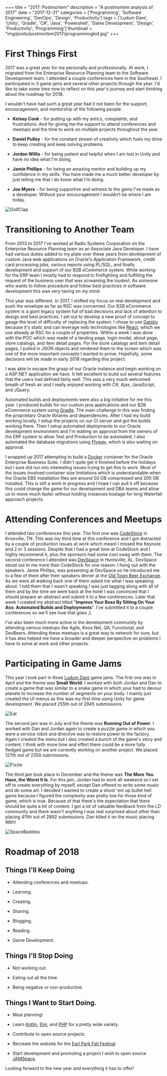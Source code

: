 +++
title = "2017: Postmortem"
description = "A postmortem analysis of 2017"
date = "2017-12-31"
categories = ['Programming', 'Software Engineering', 'DevOps', 'Design', 'Productivity']
tags = ['Ludum Dare', 'Unity', 'Gradle', 'C#', 'Java', 'Powershell', 'Game Development', 'Design', 'Productivity', 'Programming']
thumbnail = "img/posts/postmortem2017/programmingkid.jpg"
+++

# First Things First
2017 was a great year for me personally and professionally. At work, I migrated from the Enterprise Resource Planning team to the Software Development team. I attended a couple conferences here in the Southeast. I participated in 3 game jams and several other projects through the year. I'd like to take some time now to reflect on this year's journey and start thinking about the roadmap for 2018.

I wouldn't have had such a great year had it not been for the support, encouragement, and mentorship of the following people:

*  **Kelsey Cook** - for putting up with my antics, complaints, and frustrations. And for giving me the support to attend conferences and meetups and the time to work on multiple projects throughout the year.

*  **Daniel Pulley** - for the constant stream of creativity which fuels my drive to keep creating and keep solving problems.

*  **Jordan Willis** - for being patient and helpful when I am lost in Unity and have no idea what I'm doing.

*  **Jamie Phillips** - for being an amazing mentor and building up my confidence in my skills. You have made me a much better developer by just telling me that I do know what I'm doing.

*  **Joe Myers** - for being supportive and witness to the gains I've made as a developer. Without your encouragement I wouldn't be where I am today.
 
 ![GolfClap](/img/posts/postmortem2017/golfclap.gif "Golf Clap")
 
# Transitioning to Another Team
 From 2013 to 2017 I've worked at Radio Systems Corporation on the Enterprise Resource Planning team as an Associate Java Developer. I have had various duties added to my plate over these years from development of custom Java web applications on Oracle's Application Framework, credit card processing jobs, various reports using PL/SQL, and finally development and support of our B2B eCommerce system. While working for the ERP team I mostly had to respond to firefighting and fulfilling the request of the business user that was screaming the loudest. As someone who wants to follow procedure and follow best practices in software development this was very taxing on my mind. 
 
 This year was different. In 2017, I shifted my focus on real development and push the envelope as far as RSC was concerned. Our B2B eCommerce system is a giant legacy system full of bad decisions and lack of attention to design and best practices. I set out to develop a new proof of concept to gauge the level of difficulty of replacing the system. I chose to use [Gatsby](https://www.gatsbyjs.org/) because it's static and can leverage web technologies like [React](https://reactjs.org/), which we use already at RSC for a couple of properties. Within a week I was done with the POC which was made of a landing page, login modal, about page, store catalogs, and item detail pages. For the store catalogs and item detail pages, I pulled in JSON objects and rendered them to the screen which was one of the more important concepts I wanted to prove. Hopefully, some decisions will be made in early 2018 regarding this project.
 
 I was able to escape the grasp of our Oracle instance and begin working on a ASP.NET application we have. It felt excellent to build out several features that the users had defined fairly well. This was a very much welcomed breath of fresh air and I really enjoyed working with C#, Ajax, JavaScript, and JQuery.
 
 Automated builds and deployments were also a big initiative for me this year. I produced builds for our custom java applications and our B2B eCommerce system using [Gradle](https://gradle.org/). The main challenge in this was finding the proprietary Oracle libraries and dependencies. After I had my build working locally, I setup the projects on our CI server and got the builds working there. Then I setup automated deployments to our Oracle development environment and I'm waiting on approval from the owners of the ERP system to allow Test and Production to be automated. I also automated the database migrations using [Flyway](https://flywaydb.org/), which is also waiting on approval.
 
 I wrapped up 2017 attempting to build a [Docker](https://www.docker.com/) container for the Oracle Enterprise Business Suite. I didn't quite get it finished before the holidays but I sure did run into interesting issues trying to get this to work. Most of the issues involved container size limitations which is understandable when the Oracle EBS installation files are around 50 GB compressed and 200 GB installed. This is still a work in progress and I hope I can pull it off because this could change the game for our development and DBA teams and allow us to move much faster without holding instances hostage for long Waterfall approach projects.
 
# Attending Conferences and Meetups

I attended two conferences this year. The first one was [CodeStock](http://www.codestock.org/) in Knoxville, TN. This was my third time at this conference and I got distracted by a couple of production issues at work which meant I missed the Keynote and 2 or 3 sessions. Despite that I had a great time at CodeStock and I highly recommend it, plus the sponsors had some cool swag with them. The second conference I attended was [DevSpace](https://www.devspaceconf.com/) in Huntsville, AL. DevSpace stood out to me more than CodeStock for one reason: I hung out with the speakers. Jamie Phillips, was presenting at DevSpace so he introduced me to a few of them after their speakers dinner at the [Old Town Beer Exchange](http://otbxhsv.com/). As we were all walking back one of them asked me what I was speaking about. I told them that I wasn't speaking I was just tagging along with all of them and by the time we were back at the hotel I was convinced that I should prepare an abstract and submit it to a few conferences. Later that week I created my abstract titled "**Impress Your Boss By Sitting On Your Ass: Automated Builds and Deployments**". I've submitted it to a couple conferences so we'll see how that goes ;).

I've also been much more active in the development community by attending various meetups like Agile, Knox.Net, QA, Functional, and DevBeers. Attending these meetups is a great way to network for sure, but it has also helped me have a broader and deeper perspective on problems I have to solve at work and other projects.

# Participating in Game Jams   

This year I took part in three [Ludum Dare](https://ldjam.com/) game jams. The first one was in April and the theme was **Small World**. I worked with both Jordan and Dan to create a game that was similar to a snake game in which your had to devour planets to increase the number of segments on your body. I mainly just created the UI menus as this was my first time using Unity for game development. We placed 255th out of 2945 submissions.

![Eat](/img/posts/postmortem2017/eat.png "Eat")

The second jam was in July and the theme was **Running Out of Power**. I worked with Dan and Jordan again to create a puzzle game in which you were a service robot and directive was to restore power to the factory. Again I created the menu but I also created a bunch of the game's story and content. I think with more time and effort there could be a more fully fledged game but we are currently working on another project. We placed 127th out of 2350 submissions.

![Fizzle](/img/posts/postmortem2017/fizzle.png "Fizzle")

The third jam took place in December and the theme was **The More You Have, the Worst It Is**. For this jam, Jordan had to work all weekend so I set off to create everything by myself, except Dan offered to write some music and do some art. I decided I wanted to create a shoot 'em up bullet hell game because I figured the complexity was pretty low for those kind of game, which is true. Because of that there's the expectation that there should be quite a bit of content. I got a lot of valuable feedback from the LD community and there wasn't anything I was real surprised about other than placing 411th out of 2892 submissions. Dan killed it on the music placing 98th!

![SpaceBaddies](/img/posts/postmortem2017/space.gif "SpaceBaddies")

# Roadmap of 2018

## Things I'll Keep Doing

* Attending conferences and meetups.

* Learning.

* Creating.

* Sharing.

* Blogging.

* Reading.

* Game Development.

## Things I'll Stop Doing

* Not working out.

* Eating out all the time.

* Being negative or non-productive.

## Things I Want to Start Doing.

* Meal planning!

* Learn [Kotlin](https://kotlinlang.org/), [Elm](http://elm-lang.org/), and [PHP](http://php.net/) for a pretty wide variety.

* Contribute to open source projects.

* Recreate the website for the [Earl Park Fall Festival](https://www.earlparkfestival.com/)

* Start development and promoting a project I wish to open source [JAMSpace](https://github.com/destepp11/bluegrass-jam).

Looking forward to the new year and everything it has to offer!